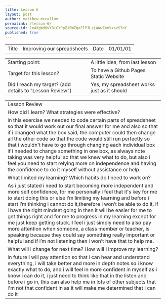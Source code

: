 ```yaml
---
title: Lesson 6
layout: post
author: matthew.mccallum
permalink: /lesson-6/
source-id: 1e4XgWdUvYBiCYPpZi0WZqaFlPJLzjWWwZmmVxszS7oY
published: true
---
```

<table>
  <tr>
    <td>Title</td>
    <td>Improving our spreadsheets</td>
    <td>Date</td>
    <td>01/01/01</td>
  </tr>
</table>


<table>
  <tr>
    <td>Starting point:</td>
    <td>A little idea, from last lesson</td>
  </tr>
  <tr>
    <td>Target for this lesson?</td>
    <td>To have a Github Pages Static Website</td>
  </tr>
  <tr>
    <td>Did I reach my target? 
(add details to "Lesson Review")</td>
    <td> Yes, my spreadsheet works just as it should</td>
  </tr>
</table>


<table>
  <tr>
    <td>Lesson Review</td>
  </tr>
  <tr>
    <td>How did I learn? What strategies were effective? </td>
  </tr>
  <tr>
    <td>In this exercise we needed to code certain parts of spreadsheet so that it would work out our final answer for me and also so that if i changed what the box said, the computer could then change all the other code so that the code would still run perfectly so that i wouldn't have to go through changing each individual box if i needed to change something in one box, as always note taking was very helpful so that we knew what to do, but also i feel you need to start relying more on independence and having the confidence to do it myself without assistance or help.</td>
  </tr>
  <tr>
    <td>What limited my learning? Which habits do I need to work on? </td>
  </tr>
  <tr>
    <td>As i just stated i need to start becoming more independent and more self confidence, for me personally i feel that it's key for me to start doing this or else i’m limiting my learning and before i start i’m thinking i cannot do it,therefore i won’t be able to do it, if i have the right mindset going in then it will be easier for me to get things right and for me to progress in my learning except for me just keep getting stuck. I feel i just simply need to also pay more attention when someone, a class member or teacher, is speaking because they could say something really important or helpful and if i’m not listening then i won’t have that to help me.</td>
  </tr>
  <tr>
    <td>What will I change for next time? How will I improve my learning?</td>
  </tr>
  <tr>
    <td>In future i will pay attention so that i can hear and understand everything, i will take better and more in depth notes so i know exactly what to do, and i will feel in more confident in myself as i know i can do it, i just need to think like that in the listen and before i go in, this can also help me in lots of other subjects that i'm not that confident in as it will make me determined that i can do it</td>
  </tr>
</table>


